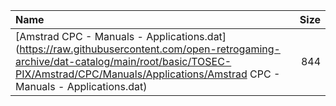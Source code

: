 |Name|Size|
|:---|---:|
|[Amstrad CPC - Manuals - Applications.dat](https://raw.githubusercontent.com/open-retrogaming-archive/dat-catalog/main/root/basic/TOSEC-PIX/Amstrad/CPC/Manuals/Applications/Amstrad CPC - Manuals - Applications.dat)|844|
